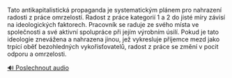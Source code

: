 
Tato antikapitalistická propaganda je systematickým plánem pro nahrazení radosti z práce omrzelostí. Radost z práce kategorií 1 a 2 do jisté míry závisí na ideologických faktorech. Pracovník se raduje ze svého místa ve společnosti a své aktivní spolupráce při jejím výrobním úsilí. Pokud je tato ideologie znevážena a nahrazena jinou, jež vykresluje příjemce mezd jako trpící oběť bezohledných vykořisťovatelů, radost z práce se změní v pocit odporu a omrzelosti.

[🔊 Poslechnout audio](/data/7-paragraphs/audio/chapter_105/para_014-Tato-antikapitalistick-propaganda-je-systematick.mp3)
